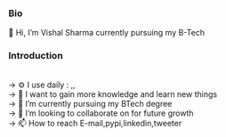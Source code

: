 <b><h3> Bio </h3></b>
👋 Hi, I’m Vishal Sharma currently pursuing my B-Tech <br>
<b><h3> Introduction </h3></b> <br>
-> ⚙️ I use daily : <script>.py</script>,<script>.html</script>,<script>.java</script> <br>
-> 👀 I want to gain more knowledge and learn new things <br>
-> 🌱 I’m currently pursuing my BTech degree <br>
-> 💞️ I’m looking to collaborate on for future growth <br>
-> 📫 How to reach E-mail,pypi,linkedin,tweeter  <br>
<!---
Vishal24102002/Vishal24102002 is a ✨ special ✨ repository because its `README.md` (this file) appears on your GitHub profile.
You can click the Preview link to take a look at your changes.
--->
